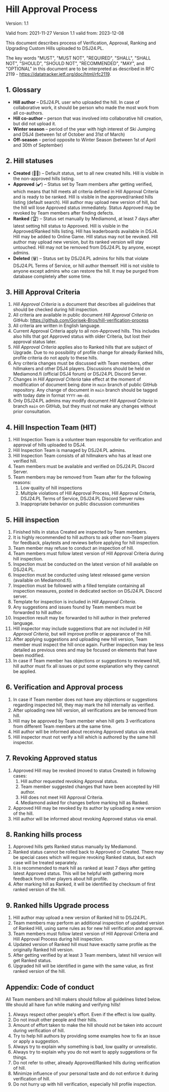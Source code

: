 Hill Approval Process
=====================

Version: 1.1

Valid from: 2021-11-27
Version 1.1 valid from: 2023-12-08

This document describes process of Verification, Approval, Ranking and Upgrading Custom Hills uploaded to DSJ24.PL.

The key words "MUST", "MUST NOT", "REQUIRED", "SHALL", "SHALL NOT", "SHOULD", "SHOULD NOT", "RECOMMENDED",  "MAY", and "OPTIONAL" in this document are to be interpreted as described in RFC 2119 - https://datatracker.ietf.org/doc/html/rfc2119.

## 1. Glossary ##

* **Hill author** – DSJ24.PL user who uploaded the hill. In case of collaborative work, it should be person who made the most work from all co-authors. 
* **Hill co-author** – person that was involved into collaborative hill creation, but did not upload it.
* **Winter season** – period of the year with high interest of Ski Jumping and DSJ4 (between 1st of October and 31st of March)
* **Off-season** – period opposite to Winter Season (between 1st of April and 30th of September)


## 2. Hill statuses

* **Created** (👋🏼) – Default status, set to all new created hills. Hill is visible in the non-approved hills listing.
* **Approved** (✔️) – Status set by Team members after getting verified, which means that hill meets all criteria defined in Hill Approval Criteria and is ready to be ranked. Hill is visible in the approved/ranked hills listing (default search). Hill author may upload new version of hill, but the hill will lose Approved status immediately. Status Approved may be revoked by Team members after finding defects.
* **Ranked** (🏆) – Status set manually by Mediamond, at least 7 days after latest setting hill status to Approved. Hill is visible in the Approved/Ranked hills listing. Hill has leaderboards available in DSJ4. Hill may be added to Online Game. Hill status may not be revoked. Hill author may upload new version, but its ranked version will stay untouched. Hill may not be removed from DSJ24.PL by anyone, except admins.
* **Deleted** (🗑️) – Status set by DSJ24.PL admins for hills that violate DSJ24.PL Terms of Service, or hill author themself. Hill is not visible to anyone except admins who can restore the hill. It may be purged from database completely after some time.


## 3. Hill Approval Criteria

1. *Hill Approval Criteria* is a document that describes all guidelines that should be checked during hill inspection.
2. All criteria are available in public document *Hill Approval Criteria* on GitHub: https://github.com/Gorisek-Bros/hill-verification-process
3. All criteria are written in English language.
4. Current Approval Criteria apply to all non-Approved hills. This includes also hills that got Approved status with older Criteria, but lost their approval status later.
5. *Hill Approval Criteria* applies also to Ranked hills that are subject of Upgrade. Due to no possibility of profile change for already Ranked hills, profile criteria do not apply to these hills.
6. Any criteria changes must be discussed with Team members, other hillmakers and other DSJ4 players. Discussions should be held on Mediamond.fi (official DSJ4 forum) or DSJ24.PL Discord Server. 
7. Changes in *Hill Approval Criteria* take effect at the moment of modification of document being done in `main` branch of public GitHub repository. Any change of document in `main` branch should be tagged with today date in format `YYYY-mm-dd`.
8. Only DSJ24.PL admins may modify document *Hill Approval Criteria* in branch `main` on GitHub, but they must not make any changes without prior consultation.


## 4. Hill Inspection Team (HIT)

1. Hill Inspection Team is a volunteer team responsible for verification and approval of hills uploaded to DSJ4.
2. Hill Inspection Team is managed by DSJ24.PL admins.
3. Hill Inspection Team consists of all hillmakers who has at least one verified hill.
4. Team members must be available and verified on DSJ24.PL Discord Server.
5. Team members may be removed from Team after for the following reasons:
    1. Low quality of hill inspections
    2. Multiple violations of Hill Approval Process, Hill Approval Criteria, DSJ24.PL Terms of Service, DSJ24.PL Discord Server rules
    3. Inappropriate behavior on public discussion communities


## 5. Hill inspection

1. Finished hills in status Created are inspected by Team members.
2. It is highly recommended to hill authors to ask other non-Team players for feedback, playtests and reviews before applying for hill inspection.
3. Team member may refuse to conduct an inspection of hill.
4. Team members must follow latest version of Hill Approval Criteria during hill inspection.
5. Inspection must be conducted on the latest version of hill available on DSJ24.PL.
6. Inspection must be conducted using latest released game version (available on Mediamond.fi).
7. Inspection must be followed with a filled template containing all inspection measures, posted in dedicated section on DSJ24.PL Discord server.
8. Template for inspection is included in *Hill Approval Criteria*.
9. Any suggestions and issues found by Team members must be forwarded to hill author.
10. Inspection result may be forwarded to hill author in their preferred language.
11. Hill inspector may include suggestions that are not included in *Hill Approval Criteria*, but will improve profile or appearance of the hill. 
12. After applying suggestions and uploading new hill version, Team member must inspect the hill once again. Further inspection may be less detailed as previous ones and may be focused on elements that have been modified.
13. In case if Team member has objections or suggestions to reviewed hill, hill author must fix all issues or put some explanation why they cannot be applied.


## 6. Verification and Approval process

1. In case if Team member does not have any objections or suggestions regarding inspected hill, they may mark the hill internally as verified.
2. After uploading new hill version, all verifications are be removed from hill.
3. Hill may be approved by Team member when hill gets 3 verifications from different Team members at the same time.
4. Hill author will be informed about receiving Approved status via email.
5. Hill inspector must not verify a hill which is authored by the same hill inspector.


## 7. Revoking Approved status

1. Approved Hill may be revoked (moved to status Created) in following cases:
    1. Hill author requested revoking Approval status.
    2. Team member suggested changes that have been accepted by Hill author.
    3. Hill does not meet Hill Approval Criteria.
    4. Mediamond asked for changes before marking hill as Ranked.
2. Approved Hill may be revoked by its author by uploading a new version of the hill.
3. Hill author will be informed about revoking Approved status via email.


## 8. Ranking hills process

1. Approved hills gets Ranked status manually by Mediamond.
2. Ranked status cannot be rolled back to Approved or Created. There may be special cases which will require revoking Ranked status, but each case will be treated separately.
3. It is recommended to mark hill as ranked at least 7 days after getting latest Approved status. This will be helpful with gathering more feedback from other players about hill profile.
4. After marking hill as Ranked, it will be identified by checksum of first ranked version of the hill.


## 9. Ranked hills Upgrade process

1. Hill author may upload a new version of Ranked hill to DSJ24.PL.
2. Team members may perform an additional inspection of updated version of Ranked Hill, using same rules as for new hill verification and approval.
3. Team members must follow latest version of Hill Approval Criteria and Hill Approval Process during hill inspection.
4. Updated version of Ranked hill must have exactly same profile as the originally Ranked hill version.
5. After getting verified by at least 3 Team members, latest hill version will get Ranked status.
6. Upgraded hill will be identified in game with the same value, as first ranked version of the hill.


## Appendix: Code of conduct

All Team members and hill makers should follow all guidelines listed below. We should all have fun while making and verifying hills!

1. Always respect other people's effort. Even if the effect is low quality.
2. Do not insult other people and their hills.
3. Amount of effort taken to make the hill should not be taken into account during verification of hill.
4. Try to help hill authors by providing some examples how to fix an issue or apply a suggestion.
5. Always try to explain why something is bad, low quality or unrealistic.
6. Always try to explain why you do not want to apply suggestions or fix things.
7. Do not refer to other, already Approved/Ranked hills during verification of hill.
8. Minimize influence of your personal taste and do not enforce it during verification of hill.
9. Do not hurry up with hill verification, especially hill profile inspection.
